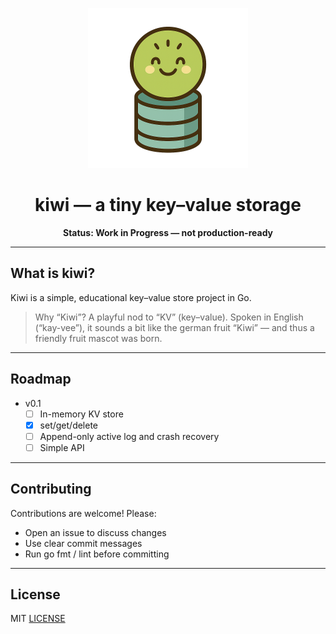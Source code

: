 <p align="center">
  <img src="assets/kiwi-logo.png" alt="Kiwi KV Store logo" width="256" />
</p>

<h1 align="center">kiwi — a tiny key–value storage</h1>

<p align="center">
  <b>Status: Work in Progress — not production-ready</b>
</p>

---

## What is kiwi?

Kiwi is a simple, educational key–value store project in Go.

> Why “Kiwi”?
> A playful nod to “KV” (key–value). Spoken in English (“kay-vee”), it sounds a bit like the german fruit “Kiwi” — and thus a friendly fruit mascot was born.

---

## Roadmap

- v0.1
    - [ ] In-memory KV store
    - [x] set/get/delete
    - [ ] Append-only active log and crash recovery
    - [ ] Simple API

---

## Contributing

Contributions are welcome! Please:
- Open an issue to discuss changes
- Use clear commit messages
- Run go fmt / lint before committing

---

## License

MIT [LICENSE](LICENSE)